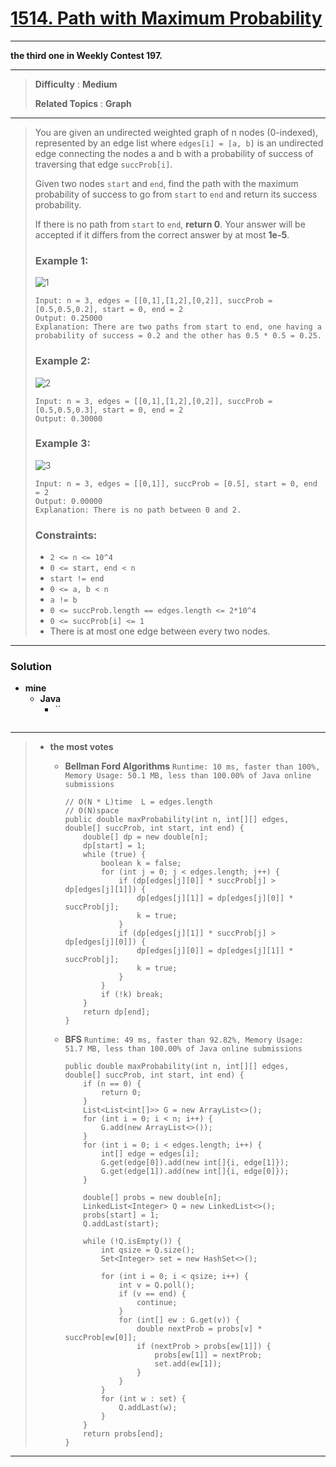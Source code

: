 # [1514. Path with Maximum Probability](https://leetcode.com/problems/path-with-maximum-probability/)
---

**the third one in Weekly Contest 197.**

---

> **Difficulty** : **Medium**
> 
> **Related Topics** : **Graph**

---

> You are given an undirected weighted graph of n nodes (0-indexed), represented by an edge list where `edges[i] = [a, b]` is an undirected edge connecting the nodes a and b with a probability of success of traversing that edge `succProb[i]`.
> 
> Given two nodes `start` and `end`, find the path with the maximum probability of success to go from `start` to `end` and return its success probability.
> 
> If there is no path from `start` to `end`, **return 0**. Your answer will be accepted if it differs from the correct answer by at most **1e-5**.
> 
> 
> 
> ### Example 1:
> ![1](https://assets.leetcode.com/uploads/2019/09/20/1558_ex1.png)
> ```
> Input: n = 3, edges = [[0,1],[1,2],[0,2]], succProb = [0.5,0.5,0.2], start = 0, end = 2
> Output: 0.25000
> Explanation: There are two paths from start to end, one having a probability of success = 0.2 and the other has 0.5 * 0.5 = 0.25.
> ```
> 
> ### Example 2:
> ![2](https://assets.leetcode.com/uploads/2019/09/20/1558_ex2.png)
> ```
> Input: n = 3, edges = [[0,1],[1,2],[0,2]], succProb = [0.5,0.5,0.3], start = 0, end = 2
> Output: 0.30000
> ```
> 
> ### Example 3:
> ![3](https://assets.leetcode.com/uploads/2019/09/20/1558_ex3.png)
> ```
> Input: n = 3, edges = [[0,1]], succProb = [0.5], start = 0, end = 2
> Output: 0.00000
> Explanation: There is no path between 0 and 2.
> ```
> 
> ### Constraints:
> * `2 <= n <= 10^4`
> * `0 <= start, end < n`
> * `start != end`
> * `0 <= a, b < n`
> * `a != b`
> * `0 <= succProb.length == edges.length <= 2*10^4`
> * `0 <= succProb[i] <= 1`
> * There is at most one edge between every two nodes.

---

### Solution
* **mine**
  * **Java**
    * ``
      ```
      ```


---


> * **the most votes**
>   * **Bellman Ford Algorithms** `Runtime: 10 ms, faster than 100%, Memory Usage: 50.1 MB, less than 100.00% of Java online submissions`
>     ```
>     // O(N * L)time  L = edges.length
>     // O(N)space
>     public double maxProbability(int n, int[][] edges, double[] succProb, int start, int end) {
>         double[] dp = new double[n];
>         dp[start] = 1;
>         while (true) {
>             boolean k = false;
>             for (int j = 0; j < edges.length; j++) {
>                 if (dp[edges[j][0]] * succProb[j] > dp[edges[j][1]]) {
>                     dp[edges[j][1]] = dp[edges[j][0]] * succProb[j];
>                     k = true;
>                 }
>                 if (dp[edges[j][1]] * succProb[j] > dp[edges[j][0]]) {
>                     dp[edges[j][0]] = dp[edges[j][1]] * succProb[j];
>                     k = true;
>                 }
>             }
>             if (!k) break;
>         }
>         return dp[end];
>     }
>     ```
>   
>   * **BFS** `Runtime: 49 ms, faster than 92.82%, Memory Usage: 51.7 MB, less than 100.00% of Java online submissions`
>     ```
>     public double maxProbability(int n, int[][] edges, double[] succProb, int start, int end) {
>         if (n == 0) {
>             return 0;
>         }
>         List<List<int[]>> G = new ArrayList<>();
>         for (int i = 0; i < n; i++) {
>             G.add(new ArrayList<>());
>         }
>         for (int i = 0; i < edges.length; i++) {
>             int[] edge = edges[i];
>             G.get(edge[0]).add(new int[]{i, edge[1]});
>             G.get(edge[1]).add(new int[]{i, edge[0]});
>         }
> 
>         double[] probs = new double[n];
>         LinkedList<Integer> Q = new LinkedList<>();
>         probs[start] = 1;
>         Q.addLast(start);
> 
>         while (!Q.isEmpty()) {
>             int qsize = Q.size();
>             Set<Integer> set = new HashSet<>();
> 
>             for (int i = 0; i < qsize; i++) {
>                 int v = Q.poll();
>                 if (v == end) {
>                     continue;
>                 }
>                 for (int[] ew : G.get(v)) {
>                     double nextProb = probs[v] * succProb[ew[0]];
>                     if (nextProb > probs[ew[1]]) {
>                         probs[ew[1]] = nextProb;
>                         set.add(ew[1]);
>                     }
>                 }
>             }
>             for (int w : set) {
>                 Q.addLast(w);
>             }
>         }
>         return probs[end];
>     }
>     ```

---
